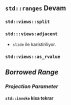## `std::ranges` Devam

### `std::views::split`

### `std:::views:adjacent`
- `slide` ile karistiriliyor.

### `std::views::as_rvalue`

## *Borrowed Range*

### *Projection Parameter*

#### `std::invoke` kisa tekrar